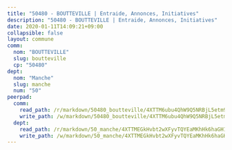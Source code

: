 ```yaml
---
title: "50480 - BOUTTEVILLE | Entraide, Annonces, Initiatives"
description: "50480 - BOUTTEVILLE | Entraide, Annonces, Initiatives"
date: 2020-01-11T14:09:21+09:00
collapsible: false
layout: commune
comm:
  nom: "BOUTTEVILLE"
  slug: boutteville
  cp: "50480"
dept:
  nom: "Manche"
  slug: manche
  num: "50"
peerpad:
  comm:
    read_path: /r/markdown/50480_boutteville/4XTTM6ubu4QhW9Q5NRBjL5etm9A8cjf9ZNHCFV3Uf2YspRvJn
    write_path: /w/markdown/50480_boutteville/4XTTM6ubu4QhW9Q5NRBjL5etm9A8cjf9ZNHCFV3Uf2YspRvJn-K3TgUEW1TxJv33jbjbLV8G7CaYAcj3XhFXb3d4LF2zwRxARqV9hYqLn9YdPfA8utZK4otisVg8hT9XqezG56hKbvSeftYmLgB3b9BbVTFpJq337mvBA8eFoag98W5sdeoF6JCD3Y
  dept:
    read_path: /r/markdown/50_manche/4XTTMEGkHvbt2wXFyvTQYEaMKhHk6haGH1SzsRNevKgBDTuXr
    write_path: /w/markdown/50_manche/4XTTMEGkHvbt2wXFyvTQYEaMKhHk6haGH1SzsRNevKgBDTuXr-K3TgUSx1rwmRRLqHcTLLdo4dVfTRKvf94KKagmUFPevWSp2f9nuc6fJF25TtLArzK8teuQ5TvuAMqW38N2MYgT18hBoXtjmKX9WuSn2vkujmSJPp3gF4gsuMmfEM8Th4Ap94heFE
---
```


